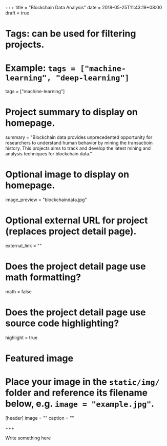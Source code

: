 +++
title = "Blockchain Data Analysis"
date = 2018-05-25T11:43:19+08:00
draft = true

# Tags: can be used for filtering projects.
# Example: `tags = ["machine-learning", "deep-learning"]`
tags = ["machine-learning"]

# Project summary to display on homepage.
summary = "Blockchain data provides unprecedented opportunity for researchers to understand human behavior by mining the transactioin history. This projects aims to track and develop the latest mining and analysis techniques for blockchain data."

# Optional image to display on homepage.
image_preview = "blockchaindata.jpg"

# Optional external URL for project (replaces project detail page).
external_link = ""

# Does the project detail page use math formatting?
math = false

# Does the project detail page use source code highlighting?
highlight = true

# Featured image
# Place your image in the `static/img/` folder and reference its filename below, e.g. `image = "example.jpg"`.
[header]
image = ""
caption = ""

+++


Write something here
